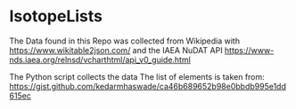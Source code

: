 # IsotopeLists

The Data found in this Repo was collected from Wikipedia with https://www.wikitable2json.com/ and the IAEA NuDAT API https://www-nds.iaea.org/relnsd/vcharthtml/api_v0_guide.html

The Python script collects the data
The list of elements is taken from: https://gist.github.com/kedarmhaswade/ca46b689652b98e0bbdb995e1dd615ec
